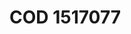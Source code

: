# COD 1517077
<a name="material" />
<script type="application/ld+json">

  {
    "@context": "https://schema.org/",
    "@type": "ChemicalSubstance",
    "http://purl.org/dc/terms/conformsTo":
      {
        "@type": "CreativeWork",
        "@id": "https://bioschemas.org/profiles/ChemicalSubstance/0.4-RELEASE/"
      },
    "@id": "https://egonw.github.io/nanowiki/nanowiki400.html#material",
    "name": "COD 1517077",
    "sameAs: "http://127.0.0.1/mediawiki/index.php/Special:URIResolver/COD_1517077"
  }
</script>

